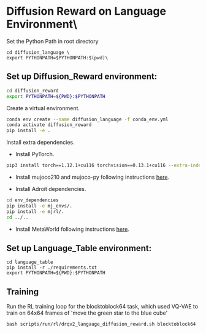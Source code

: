 # Diffusion Reward on Language Environment\
Set the Python Path in root directory
```
cd diffusion_language \
export PYTHONPATH=$PYTHONPATH:$(pwd)\
```
## Set up Diffusion_Reward environment:

```bash
cd diffusion_reward
export PYTHONPATH=${PWD}:$PYTHONPATH
```
Create a virtual environment.
```bash
conda env create --name diffusion_language -f conda_env.yml 
conda activate diffusion_reward
pip install -e .
```
Install extra dependencies.
- Install PyTorch.
```bash
pip3 install torch==1.12.1+cu116 torchvision==0.13.1+cu116 --extra-index-url https://download.pytorch.org/whl/cu116
```
- Install mujoco210 and mujoco-py following instructions [here](https://github.com/openai/mujoco-py#install-mujoco).

- Install Adroit dependencies.
```bash
cd env_dependencies
pip install -e mj_envs/.
pip install -e mjrl/.
cd ../..
```
- Install MetaWorld following instructions [here](https://github.com/Farama-Foundation/Metaworld?tab=readme-ov-file#installation).

## Set up Language_Table environment:
```
cd language_table
pip install -r ./requirements.txt
export PYTHONPATH=${PWD}:$PYTHONPATH
```
## Training
Run the RL training loop for the blocktoblock64 task, which used VQ-VAE to train on 64x64 frames of 'move the green star to the blue cube'
```
bash scripts/run/rl/drqv2_langauge_diffusion_reward.sh blocktoblock64
```
